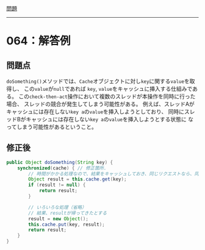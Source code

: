 [問題](../README.md)

***
# 064：解答例
## 問題点
`doSomething()`メソッドでは、`Cache`オブジェクトに対し`key`に関する`value`を取得し、
この`value`が`null`であれば `key`, `value`をキャッシュに挿入する仕組みである。
この`check-then-act`操作において複数のスレッドが本操作を同時に行った場合、
スレッドの競合が発生してしまう可能性がある。
例えば、スレッドAがキャッシュには存在しない`key a`の`value`を挿入しようとしており、
同時にスレッドBがキャッシュには存在しない`key a`の`value`を挿入しようとする状態に
なってしまう可能性があるということ。

## 修正後
```java
public Object doSomething(String key) {
    synchronized(cache) { // 修正箇所.
        // 時間がかかる処理なので、結果をキャッシュしておき、同じリクエストなら、同じ答えを返すようにする
        Object result = this.cache.get(key);
        if (result != null) {
            return result;
        }

        // いろいろな処理（省略）
        // 結果、resultが帰ってきたとする
        result = new Object();
        this.cache.put(key, result);
        return result;
    }
}
```